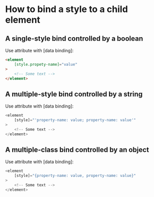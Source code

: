 # How to bind a style to a child element

## A single-style bind controlled by a boolean

Use attribute with [data binding]:
``` HTML
<element
	[style.propety-name]="value"
>
	<!-- Some text -->
</element>
```

## A multiple-style bind controlled by a string

Use attribute with [data binding]:
```TypeScript
<element
	[style]="'property-name: value; property-name: value'"
>
	<!-- Some text -->
</element>
```

## A multiple-class bind controlled by an object

Use attribute with [data binding]:
```TypeScript
<element
	[style]="{property-name: value, property-name: value}"
>
	<!-- Some text -->
</element>
```
